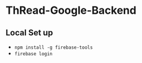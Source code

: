 # ThRead-Google-Backend

## Local Set up
- ```npm install -g firebase-tools```
- ```firebase login```
